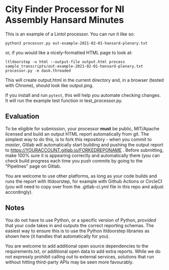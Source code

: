 # City Finder Processor for NI Assembly Hansard Minutes

This is an example of a Lintol processor. You can run it like so:

    python3 processor.py out-example-2021-02-01-hansard-plenary.txt

or, if you would like a nicely-formatted HTML page to look at:

    ltldoorstep -o html --output-file output.html process sample_transcripts/out-example-2021-02-01-hansard-plenary.txt processor.py -e dask.threaded

This will create output.html in the current directory and, in a browser (tested with Chrome), should look like output.png.

If you install and run `pytest`, this will help you automate checking changes. It will run the example test function in test_processor.py.

## Evaluation

To be eligible for submission, your processor **must** be public, MIT/Apache licensed and build an output HTML report automatically from git.
The simplest way to do this, is to fork this repository - when you commit to _master_, Gitlab will automatically start building and pushing the output report to
https://YOURACCOUNT.gitlab.io/FORKEDREPONAME . Before submitting, make 100% sure it is appearing correctly and automatically there (you can check
build progress each time you push commits by going to the "Pipelines" page on Gitlab.

You are welcome to use other platforms, as long as your code builds and runs the report with ltldoorstep, for example with Github Actions or CircleCI
(you will need to copy over from the .gitlab-ci.yml file in this repo and adjust accordingly).

## Notes

You do not have to use Python, or a specific version of Python, _provided_ that your code takes in and outputs the correct reporting schemas. The easiest way
to ensure this is to use the Python ltldoorstep libraries as shown here (it handles that automatically for you).

You are welcome to add additional open source dependencies to the requirements.txt, or additional open data to add extra reports. While we do
not expressly prohibit calling out to external services, solutions that run without hitting third-party APIs may be seen more favourably.
